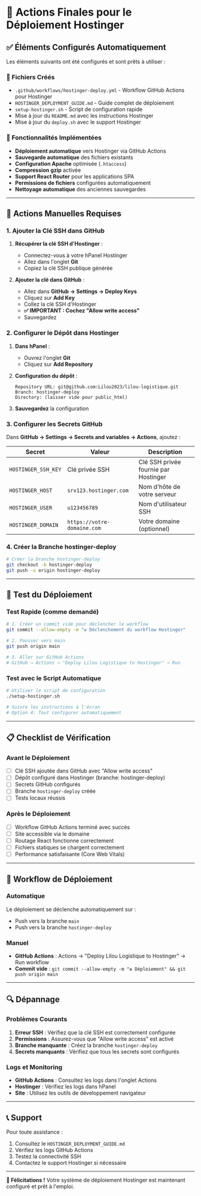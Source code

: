 # 🎯 Actions Finales pour le Déploiement Hostinger

## ✅ Éléments Configurés Automatiquement

Les éléments suivants ont été configurés et sont prêts à utiliser :

### 📁 Fichiers Créés
- `.github/workflows/hostinger-deploy.yml` - Workflow GitHub Actions pour Hostinger
- `HOSTINGER_DEPLOYMENT_GUIDE.md` - Guide complet de déploiement
- `setup-hostinger.sh` - Script de configuration rapide
- Mise à jour du `README.md` avec les instructions Hostinger
- Mise à jour du `deploy.sh` avec le support Hostinger

### 🔧 Fonctionnalités Implémentées
- **Déploiement automatique** vers Hostinger via GitHub Actions
- **Sauvegarde automatique** des fichiers existants
- **Configuration Apache** optimisée (`.htaccess`)
- **Compression gzip** activée
- **Support React Router** pour les applications SPA
- **Permissions de fichiers** configurées automatiquement
- **Nettoyage automatique** des anciennes sauvegardes

---

## 🔑 Actions Manuelles Requises

### 1. Ajouter la Clé SSH dans GitHub

1. **Récupérer la clé SSH d'Hostinger** :
   - Connectez-vous à votre hPanel Hostinger
   - Allez dans l'onglet **Git**
   - Copiez la clé SSH publique générée

2. **Ajouter la clé dans GitHub** :
   - Allez dans **GitHub → Settings → Deploy Keys**
   - Cliquez sur **Add Key**
   - Collez la clé SSH d'Hostinger
   - **✅ IMPORTANT : Cochez "Allow write access"**
   - Sauvegardez

### 2. Configurer le Dépôt dans Hostinger

1. **Dans hPanel** :
   - Ouvrez l'onglet **Git**
   - Cliquez sur **Add Repository**

2. **Configuration du dépôt** :
   ```
   Repository URL: git@github.com:Lilou2023/lilou-logistique.git
   Branch: hostinger-deploy
   Directory: (laisser vide pour public_html)
   ```

3. **Sauvegardez** la configuration

### 3. Configurer les Secrets GitHub

Dans **GitHub → Settings → Secrets and variables → Actions**, ajoutez :

| Secret | Valeur | Description |
|--------|--------|-------------|
| `HOSTINGER_SSH_KEY` | Clé privée SSH | Clé SSH privée fournie par Hostinger |
| `HOSTINGER_HOST` | `srv123.hostinger.com` | Nom d'hôte de votre serveur |
| `HOSTINGER_USER` | `u123456789` | Nom d'utilisateur SSH |
| `HOSTINGER_DOMAIN` | `https://votre-domaine.com` | Votre domaine (optionnel) |

### 4. Créer la Branche hostinger-deploy

```bash
# Créer la branche hostinger-deploy
git checkout -b hostinger-deploy
git push -u origin hostinger-deploy
```

---

## 🧪 Test du Déploiement

### Test Rapide (comme demandé)

```bash
# 1. Créer un commit vide pour déclencher le workflow
git commit --allow-empty -m "♻️ Déclenchement du workflow Hostinger"

# 2. Pousser vers main
git push origin main

# 3. Aller sur GitHub Actions
# GitHub → Actions → "Deploy Lilou Logistique to Hostinger" → Run
```

### Test avec le Script Automatique

```bash
# Utiliser le script de configuration
./setup-hostinger.sh

# Suivre les instructions à l'écran
# Option 4: Tout configurer automatiquement
```

---

## 📋 Checklist de Vérification

### Avant le Déploiement
- [ ] Clé SSH ajoutée dans GitHub avec "Allow write access"
- [ ] Dépôt configuré dans Hostinger (branche: hostinger-deploy)
- [ ] Secrets GitHub configurés
- [ ] Branche `hostinger-deploy` créée
- [ ] Tests locaux réussis

### Après le Déploiement
- [ ] Workflow GitHub Actions terminé avec succès
- [ ] Site accessible via le domaine
- [ ] Routage React fonctionne correctement
- [ ] Fichiers statiques se chargent correctement
- [ ] Performance satisfaisante (Core Web Vitals)

---

## 🚀 Workflow de Déploiement

### Automatique
Le déploiement se déclenche automatiquement sur :
- Push vers la branche `main`
- Push vers la branche `hostinger-deploy`

### Manuel
- **GitHub Actions** : Actions → "Deploy Lilou Logistique to Hostinger" → Run workflow
- **Commit vide** : `git commit --allow-empty -m "♻️ Déploiement" && git push origin main`

---

## 🔍 Dépannage

### Problèmes Courants

1. **Erreur SSH** : Vérifiez que la clé SSH est correctement configurée
2. **Permissions** : Assurez-vous que "Allow write access" est activé
3. **Branche manquante** : Créez la branche `hostinger-deploy`
4. **Secrets manquants** : Vérifiez que tous les secrets sont configurés

### Logs et Monitoring

- **GitHub Actions** : Consultez les logs dans l'onglet Actions
- **Hostinger** : Vérifiez les logs dans hPanel
- **Site** : Utilisez les outils de développement navigateur

---

## 📞 Support

Pour toute assistance :

1. Consultez le `HOSTINGER_DEPLOYMENT_GUIDE.md`
2. Vérifiez les logs GitHub Actions
3. Testez la connectivité SSH
4. Contactez le support Hostinger si nécessaire

---

**🎉 Félicitations !** Votre système de déploiement Hostinger est maintenant configuré et prêt à l'emploi.